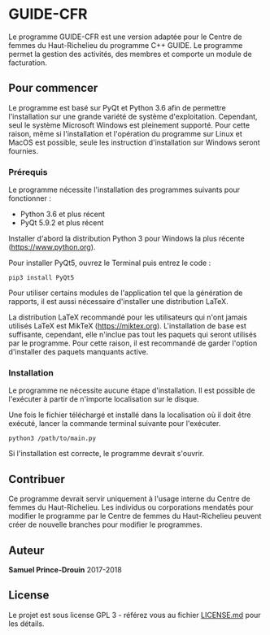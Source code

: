 # GUIDE-CFR

Le programme GUIDE-CFR est une version adaptée pour le Centre de femmes du Haut-Richelieu du programme C++ GUIDE. Le programme permet la gestion des activités, des membres et comporte un module de facturation.

## Pour commencer

Le programme est basé sur PyQt et Python 3.6 afin de permettre l'installation sur une grande variété de système d'exploitation. Cependant, seul le système Microsoft Windows est pleinement supporté. Pour cette raison, même si l'installation et l'opération du programme sur Linux et MacOS est possible, seule les instruction d'installation sur Windows seront fournies. 

### Prérequis

Le programme nécessite l'installation des programmes suivants pour fonctionner : 
* Python 3.6 et plus récent
* PyQt 5.9.2 et plus récent

Installer d'abord la distribution Python 3 pour Windows la plus récente (https://www.python.org).

Pour installer PyQt5, ouvrez le Terminal puis entrez le code :
```
pip3 install PyQt5
```

Pour utiliser certains modules de l'application tel que la génération de rapports, il est aussi nécessaire d'installer une distribution LaTeX. 

La distribution LaTeX recommandé pour les utilisateurs qui n'ont jamais utilisés LaTeX est MikTeX (https://miktex.org). L'installation de base est suffisante, cependant, elle n'inclue pas tout les paquets qui seront utilisés par le programme. Pour cette raison, il est recommandé de garder l'option d'installer des paquets manquants active.

### Installation

Le programme ne nécessite aucune étape d'installation. Il est possible de l'exécuter à partir de n'importe localisation sur le disque. 

Une fois le fichier téléchargé et installé dans la localisation où il doit être exécuté, lancer la commande terminal suivante pour l'exécuter. 
```
python3 /path/to/main.py
```
Si l'installation est correcte, le programme devrait s'ouvrir. 

## Contribuer

Ce programme devrait servir uniquement à l'usage interne du Centre de femmes du Haut-Richelieu. Les individus ou corporations mendatés pour modifier le programme par le Centre de femmes du Haut-Richelieu peuvent créer de nouvelle branches pour modifier le programmes.

## Auteur

**Samuel Prince-Drouin** 2017-2018

## License

Le projet est sous license GPL 3 - référez vous au fichier [LICENSE.md](LICENSE.md) pour les détails. 
